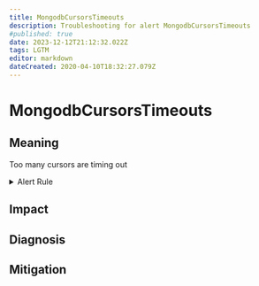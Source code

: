 ```yaml
---
title: MongodbCursorsTimeouts
description: Troubleshooting for alert MongodbCursorsTimeouts
#published: true
date: 2023-12-12T21:12:32.022Z
tags: LGTM
editor: markdown
dateCreated: 2020-04-10T18:32:27.079Z
---
```


# MongodbCursorsTimeouts

## Meaning
[//]: # "Short paragraph that explains what the alert means"
Too many cursors are timing out

<details>
  <summary>Alert Rule</summary>

  ```yaml
alert: MongodbCursorsTimeouts
expr: increase(mongodb_metrics_cursor_timed_out_total[1m]) > 100
for: 2m
labels:
    severity: warning
annotations:
    summary: MongoDB cursors timeouts (instance {{ $labels.instance }})
    description: |-
        Too many cursors are timing out
          VALUE = {{ $value }}
          LABELS = {{ $labels }}
    runbook: https://github.com/srerun/prometheus-alerts/content/runbooks/MongodbCursorsTimeouts

  ```
</details>


## Impact
[//]: # "What could / will happen if the alert is not addressed"



## Diagnosis
[//]: # "Steps to take to identify the cause of the problem"



## Mitigation
[//]: # "The steps necessary to resolve the alert"
